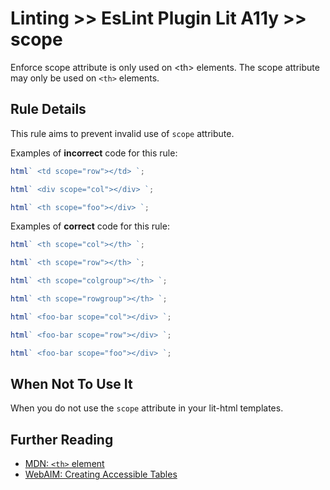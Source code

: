 # Linting >> EsLint Plugin Lit A11y >> scope

Enforce scope attribute is only used on &lt;th&gt; elements.
The scope attribute may only be used on `<th>` elements.

## Rule Details

This rule aims to prevent invalid use of `scope` attribute.

Examples of **incorrect** code for this rule:

```js
html` <td scope="row"></td> `;
```

```js
html` <div scope="col"></div> `;
```

```js
html` <th scope="foo"></div> `;
```

Examples of **correct** code for this rule:

```js
html` <th scope="col"></th> `;
```

```js
html` <th scope="row"></th> `;
```

```js
html` <th scope="colgroup"></th> `;
```

```js
html` <th scope="rowgroup"></th> `;
```

```js
html` <foo-bar scope="col"></div> `;
```

```js
html` <foo-bar scope="row"></div> `;
```

```js
html` <foo-bar scope="foo"></div> `;
```

## When Not To Use It

When you do not use the `scope` attribute in your lit-html templates.

## Further Reading

- [MDN: `<th>` element](https://developer.mozilla.org/en-US/docs/Web/HTML/Element/th#attr-scope)
- [WebAIM: Creating Accessible Tables](https://webaim.org/techniques/tables/data#headers)
